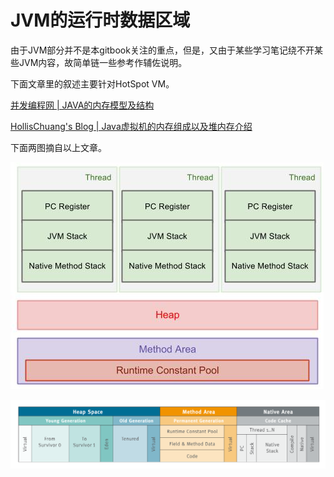 # JVM的运行时数据区域

由于JVM部分并不是本gitbook关注的重点，但是，又由于某些学习笔记绕不开某些JVM内容，故简单链一些参考作辅佐说明。

下面文章里的叙述主要针对HotSpot VM。

[并发编程网 | JAVA的内存模型及结构](http://ifeve.com/under-the-hood-runtime-data-areas-javas-memory-model/)

[HollisChuang's Blog | Java虚拟机的内存组成以及堆内存介绍](http://www.hollischuang.com/archives/80)


下面两图摘自以上文章。

![memory-structure1.jpg](memory-structure1.jpg)

![RuntimeDataAreas.png](RuntimeDataAreas.png)





